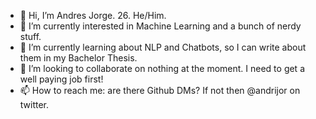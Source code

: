 - 👋 Hi, I’m Andres Jorge. 26. He/Him.
- 👀 I’m currently interested in Machine Learning and a bunch of nerdy stuff.
- 🌱 I’m currently learning about NLP and Chatbots, so I can write about them in my Bachelor Thesis.
- 💞️ I’m looking to collaborate on nothing at the moment. I need to get a well paying job first!
- 📫 How to reach me: are there Github DMs? If not then @andrijor on twitter.

<!---
Andrijor/Andrijor is a ✨ special ✨ repository because its `README.md` (this file) appears on your GitHub profile.
You can click the Preview link to take a look at your changes.
--->
